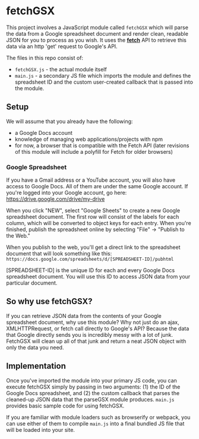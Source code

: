 # fetchGSX
This project involves a JavaScript module called `fetchGSX` which will parse the data from a Google spreadsheet document and render clean, readable JSON for you to process as you wish.  It uses the **[fetch](https://developer.mozilla.org/en-US/docs/Web/API/Fetch_API)** API to retrieve this data via an http 'get' request to Google's API.

The files in this repo consist of:

- `fetchGSX.js` - the actual module itself
- `main.js` - a secondary JS file which imports the module and defines the spreadsheet ID and the custom user-created callback that is passed into the module.  

## Setup

We will assume that you already have the following:  
- a Google Docs account
- knowledge of managing web applications/projects with npm
- for now, a browser that is compatible with the Fetch API (later revisions of this module will include a polyfill for Fetch for older browsers)

### Google Spreadsheet

If you have a Gmail address or a YouTube account, you will also have access to Google Docs.  All of them are under the same Google account.
If you're logged into your Google account, go here:  https://drive.google.com/drive/my-drive

When you click "NEW", select "Google Sheets" to create a new Google spreadsheet document.  The first row will consist of the labels for each column, which will be converted to object keys for each entry.  When you're finished, publish the spreadsheet online by selecting "File" -> "Publish to the Web."

When you publish to the web, you'll get a direct link to the spreadsheet document that will look something like this:
`https://docs.google.com/spreadsheets/d/[SPREADSHEET-ID]/pubhtml`

[SPREADSHEET-ID] is the unique ID for each and every Google Docs spreadsheet document.  You will use this ID to access JSON data from your particular document.

## So why use fetchGSX?

If you can retrieve JSON data from the contents of your Google spreadsheet document, why use this module?  Why not just do an ajax, XMLHTTPRequest, or fetch call directly to Google's API?   Because the data that Google directly sends you is incredibly messy with a lot of junk.  FetchGSX will clean up all of that junk and return a neat JSON object with only the data you need.

## Implementation

Once you've imported the module into your primary JS code, you can execute fetchGSX simply by passing in two arguments:  (1) the ID of the Google Docs spreadsheet, and (2) the custom callback that parses the cleaned-up JSON data that the parseGSX module produces.   `main.js` provides basic sample code for using fetchGSX.

If you are familiar with module loaders such as browserify or webpack, you can use either of them to compile `main.js` into a final bundled JS file that will be loaded into your site.
